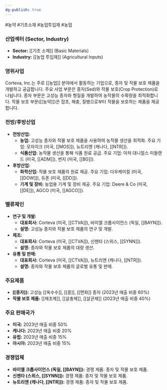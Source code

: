```yaml
---
dg-publish: true
---
```

#농약 #기초소재 #농업투입재 #농업 


### 산업섹터 (Sector, Industry)

- **Sector:** [[기초 소재]] (Basic Materials)
- **Industry:** [[농업 투입재]] (Agricultural Inputs)

### 영위사업

Corteva, Inc.는 주로 [[농업]] 분야에서 활동하는 기업으로, 종자 및 작물 보호 제품을 개발하고 공급합니다. 주요 사업 부문은 종자(Sed)와 작물 보호(Crop Protection)로 나뉩니다. 종자 부문은 고성능 종자와 형질을 개발하여 농작물의 수확량을 최적화합니다. 작물 보호 부문([[농약]])은 잡초, 해충, 질병으로부터 작물을 보호하는 제품을 제공합니다.

### 전방/후방산업

- **전방산업:**
    - **농업:** 고성능 종자와 작물 보호 제품을 사용하여 농작물 생산을 최적화. 주요 기업: 모자이크 (미국, [[MOS]]), 뉴트리엔 (캐나다, [[NTR]]).
    - **식품산업:** 농작물 생산을 통해 식품 원료 공급. 주요 기업: 아처 대니얼스 미들랜드 (미국, [[ADM]]), 번지 (미국, [[BG]]).
- **후방산업:**
    - **화학산업:** 작물 보호 제품의 원료 제공. 주요 기업: 다우케미컬 (미국, [[DOW]]), 듀폰 (미국, [[DD]]).
    - **기계 및 장비:** 농업용 기계 및 장비 제공. 주요 기업: Deere & Co (미국, [[DE]]), AGCO (미국, [[AGCO]]).

### 밸류체인

- **연구 및 개발:**
    - **대표회사:** Corteva (미국, [[CTVA]]), 바이엘 크롭사이언스 (독일, [[BAYN]]).
    - **설명:** 고성능 종자와 작물 보호 제품의 연구 및 개발.
- **제조:**
    - **대표회사:** Corteva (미국, [[CTVA]]), 신젠타 (스위스, [[SYNN]]).
    - **설명:** 종자와 작물 보호 제품의 대량 생산.
- **유통 및 판매:**
    - **대표회사:** Corteva (미국, [[CTVA]]), 뉴트리엔 (캐나다, [[NTR]]).
    - **설명:** 종자와 작물 보호 제품의 글로벌 유통 및 판매.

### 주요제품

- **[[종자]]:** 고성능 [[옥수수]], [[콩]], [[면화]] 종자 (2023년 매출 비중 60%)
- **작물 보호 제품:** [[제초제]], [[살충제]], [[살균제]] (2023년 매출 비중 40%)

### 주요 판매국가

- **미국:** 2023년 매출 비중 50%
- **캐나다:** 2023년 매출 비중 20%
- **유럽:** 2023년 매출 비중 15%
- **아시아:** 2023년 매출 비중 15%

### 경쟁업체

- **바이엘 크롭사이언스 (독일, [[BAYN]]):** 경쟁 제품: 종자 및 작물 보호 제품.
- **신젠타 (스위스, [[SYNN]]):** 경쟁 제품: 종자 및 작물 보호 제품.
- **뉴트리엔 (캐나다, [[NTR]]):** 경쟁 제품: 종자 및 작물 보호 제품.